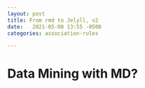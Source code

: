 ```yaml
---
layout: post
title: From rmd to Jelyll, v2
date:   2021-05-08 13:55 -0500
categories: association-rules

---
```

<html>
    <body>
        <h1>Data Mining with MD?</h1>
    </body>
</html>
